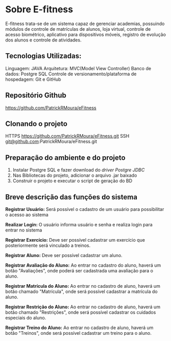 # Sobre E-fitness 

E-fitness trata-se de um sistema capaz de gerenciar academias, possuindo módulos de controle de matrículas
de alunos, loja virtual, controle de acesso biométrico, aplicativo para dispositivos móveis, 
registro de evolução dos alunos e controle de atividades.

## Tecnologias Utilizadas:

Linguagem: JAVA
Arquitetura: MVC(Model View Controller)
Banco de dados: Postgre SQL
Controle de versionamento/plataforma de hospedagem: Git e GitHub


## Repositório Github

https://github.com/PatrickRMoura/eFitness

## Clonando o projeto

HTTPS
https://github.com/PatrickRMoura/eFitness.git
SSH
git@github.com:PatrickRMoura/eFitness.git

## Preparação do ambiente e do projeto

 1. Instalar Postgre SQL e fazer download do *driver Postgre JDBC*
 2. Nas Bibliotecas do projeto, adicionar o arquivo .jar baixado
 3. Construir o projeto e executar o script de geração do BD

## Breve descrição das funções do sistema

**Registrar Usuário:** 
Será possível o cadastro de um usuário para possibilitar o acesso ao sistema

**Realizar Login:**
O usuário informa usuário e senha e realiza login para entrar no sistema

**Registrar Exercício:**
Deve ser possível cadastrar um exercício que posteriormente será vinculado a treinos.

**Registrar Aluno:**
Deve ser possível cadastrar um aluno.

**Registrar Avaliação do Aluno:**
Ao entrar no cadastro do aluno, haverá um botão "Avaliações", onde poderá ser cadastrada 
uma avaliação para o aluno.

**Registrar Matrícula do Aluno:**
Ao entrar no cadastro de aluno, haverá um botão chamado "Matrícula", onde será possível 
cadastrar a matrícula do aluno.

**Registrar Restrição do Aluno:**
Ao entrar no cadastro de aluno, haverá um botão chamado "Restrições", onde será possível 
cadastrar os cuidados especiais do aluno.

**Registrar Treino do Aluno:**
Ao entrar no cadastro de aluno, haverá um botão "Treinos", onde será possível cadastrar 
um treino para o aluno.





